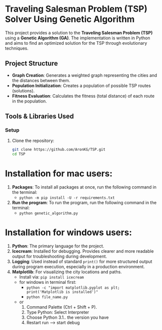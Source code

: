# Traveling Salesman Problem (TSP) Solver Using Genetic Algorithm

This project provides a solution to the **Traveling Salesman Problem (TSP)** using a **Genetic Algorithm (GA)**. The implementation is written in Python and aims to find an optimized solution for the TSP through evolutionary techniques.

## Project Structure

- **Graph Creation**: Generates a weighted graph representing the cities and the distances between them.
- **Population Initialization**: Creates a population of possible TSP routes (solutions).
- **Fitness Evaluation**: Calculates the fitness (total distance) of each route in the population.

## Tools & Libraries Used

### Setup
1. Clone the repository:
   ```bash
   git clone https://github.com/AronKG/TSP.git
   cd TSP
   ```

# Installation for mac users:
1. **Packages**: To install all packages at once, run the following command in the terminal:
   - `python -m pip install -U -r requirements.txt` 
1. **Run the program**: To run the program, run the following command in the terminal:
   - `python genetic_algorithm.py` 

# Installation for windows users:
1. **Python**: The primary language for the project.
2. **Icecream**: Installed for debugging. Provides clearer and more readable output for troubleshooting during development.
3. **Logging**: Used instead of standard `print()` for more structured output during program execution, especially in a production environment.
4. **Matplotlib**: For visualizing the city locations and paths.
   - Install via: `pip install icecream`
   - for windows in terminal first:
      - `python -c "import matplotlib.pyplot as plt; print('Matplotlib is installed')" `
      - `python file_name.py` 
   - or 
      1. Command Palette (Ctrl + Shift + P).
      2. Type Python: Select Interpreter 
      3. Choose Python 3.1.. the version you have 
      4. Restart run --> start debug 